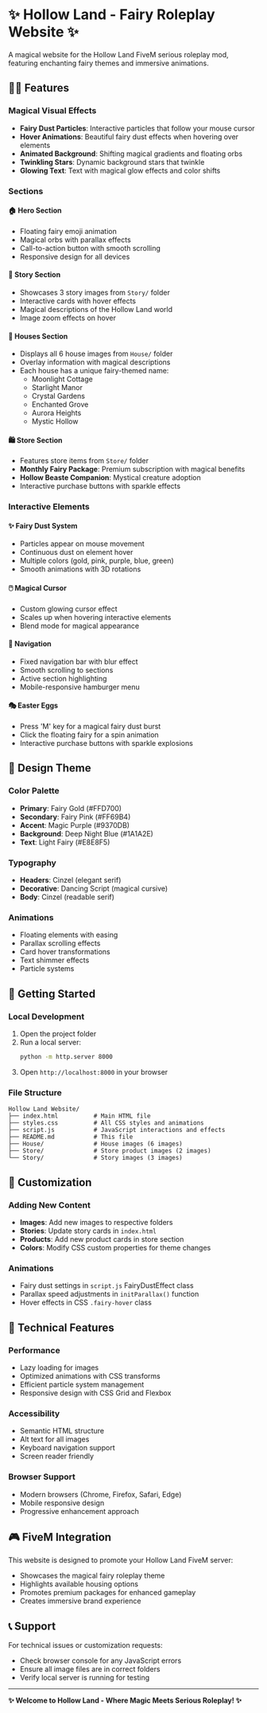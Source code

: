 # ✨ Hollow Land - Fairy Roleplay Website ✨

A magical website for the Hollow Land FiveM serious roleplay mod, featuring enchanting fairy themes and immersive animations.

## 🧚‍♀️ Features

### **Magical Visual Effects**
- **Fairy Dust Particles**: Interactive particles that follow your mouse cursor
- **Hover Animations**: Beautiful fairy dust effects when hovering over elements
- **Animated Background**: Shifting magical gradients and floating orbs
- **Twinkling Stars**: Dynamic background stars that twinkle
- **Glowing Text**: Text with magical glow effects and color shifts

### **Sections**

#### 🏠 **Hero Section**
- Floating fairy emoji animation
- Magical orbs with parallax effects
- Call-to-action button with smooth scrolling
- Responsive design for all devices

#### 📖 **Story Section**
- Showcases 3 story images from `Story/` folder
- Interactive cards with hover effects
- Magical descriptions of the Hollow Land world
- Image zoom effects on hover

#### 🏡 **Houses Section**
- Displays all 6 house images from `House/` folder
- Overlay information with magical descriptions
- Each house has a unique fairy-themed name:
  - Moonlight Cottage
  - Starlight Manor
  - Crystal Gardens
  - Enchanted Grove
  - Aurora Heights
  - Mystic Hollow

#### 🛍️ **Store Section**
- Features store items from `Store/` folder
- **Monthly Fairy Package**: Premium subscription with magical benefits
- **Hollow Beaste Companion**: Mystical creature adoption
- Interactive purchase buttons with sparkle effects

### **Interactive Elements**

#### ✨ **Fairy Dust System**
- Particles appear on mouse movement
- Continuous dust on element hover
- Multiple colors (gold, pink, purple, blue, green)
- Smooth animations with 3D rotations

#### 🖱️ **Magical Cursor**
- Custom glowing cursor effect
- Scales up when hovering interactive elements
- Blend mode for magical appearance

#### 📱 **Navigation**
- Fixed navigation bar with blur effect
- Smooth scrolling to sections
- Active section highlighting
- Mobile-responsive hamburger menu

#### 🎭 **Easter Eggs**
- Press 'M' key for a magical fairy dust burst
- Click the floating fairy for a spin animation
- Interactive purchase buttons with sparkle explosions

## 🎨 Design Theme

### **Color Palette**
- **Primary**: Fairy Gold (#FFD700)
- **Secondary**: Fairy Pink (#FF69B4)
- **Accent**: Magic Purple (#9370DB)
- **Background**: Deep Night Blue (#1A1A2E)
- **Text**: Light Fairy (#E8E8F5)

### **Typography**
- **Headers**: Cinzel (elegant serif)
- **Decorative**: Dancing Script (magical cursive)
- **Body**: Cinzel (readable serif)

### **Animations**
- Floating elements with easing
- Parallax scrolling effects
- Card hover transformations
- Text shimmer effects
- Particle systems

## 🚀 Getting Started

### **Local Development**
1. Open the project folder
2. Run a local server:
   ```bash
   python -m http.server 8000
   ```
3. Open `http://localhost:8000` in your browser

### **File Structure**
```
Hollow Land Website/
├── index.html          # Main HTML file
├── styles.css          # All CSS styles and animations
├── script.js           # JavaScript interactions and effects
├── README.md           # This file
├── House/              # House images (6 images)
├── Store/              # Store product images (2 images)
└── Story/              # Story images (3 images)
```

## 🔧 Customization

### **Adding New Content**
- **Images**: Add new images to respective folders
- **Stories**: Update story cards in `index.html`
- **Products**: Add new product cards in store section
- **Colors**: Modify CSS custom properties for theme changes

### **Animations**
- Fairy dust settings in `script.js` FairyDustEffect class
- Parallax speed adjustments in `initParallax()` function
- Hover effects in CSS `.fairy-hover` class

## 🌟 Technical Features

### **Performance**
- Lazy loading for images
- Optimized animations with CSS transforms
- Efficient particle system management
- Responsive design with CSS Grid and Flexbox

### **Accessibility**
- Semantic HTML structure
- Alt text for all images
- Keyboard navigation support
- Screen reader friendly

### **Browser Support**
- Modern browsers (Chrome, Firefox, Safari, Edge)
- Mobile responsive design
- Progressive enhancement approach

## 🎮 FiveM Integration

This website is designed to promote your Hollow Land FiveM server:
- Showcases the magical fairy roleplay theme
- Highlights available housing options
- Promotes premium packages for enhanced gameplay
- Creates immersive brand experience

## 📞 Support

For technical issues or customization requests:
- Check browser console for any JavaScript errors
- Ensure all image files are in correct folders
- Verify local server is running for testing

---

**✨ Welcome to Hollow Land - Where Magic Meets Serious Roleplay! ✨** 
